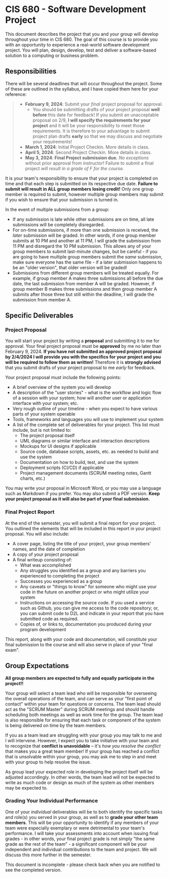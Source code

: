 # CIS 680 - Software Development Project

This document describes the project that you and your group will develop throughout your time in CIS 680. The goal of this course is to provide you with an opportunity to experience a real-world software development project. You will plan, design, develop, test and deliver a software-based solution to a computing or business problem.

## Responsibilities

There will be several deadlines that will occur throughout the project. Some of these are outlined in the syllabus, and I have copied them here for your reference:

> * **February 9, 2024**: Submit your *final* project proposal for approval. 
>   * You should be submitting drafts of your project proposal **well before** this date for feedback! If you submit an unacceptable proposal on 2/9, **I will specify the requirements for your project** and it will be your responsibility to meet those requirements. It is therefore to your advantage to submit project plan drafts **early** so that we may discuss and negotiate your requirements!
> * **March 1, 2024**: Initial Project Checkin. More details in class.
> * **April 5, 2024**: Second Project Checkin. More details in class.
> * **May 3, 2024**: **Final Project submission due.** *No exceptions* without prior approval from instructor! Failure to submit a final project *will result in a grade of F for the course.*

It is your team's responsibility to ensure that your project is completed on time and that each step is submitted on its respective due date. **Failure to submit will result in ALL group members losing credit!** Only one group member is required to submit, however multiple group members may submit if you wish to ensure that your submission is turned in. 

In the event of multiple submissions from a group:

* If any submission is late while other submissions are on time, all late submissions will be completely disregarded.
* For on-time submissions, if more than one submission is received, the *later* submission will be graded. In other words, if one group member submits at 10 PM and another at 11 PM, I will grade the submission from 11 PM and disregard the 10 PM submission. This allows any of your group members to submit last-minute changes, but be careful - if you are going to have multiple group members submit the *same* submission, make sure everyone has the same file - if a later submission happens to be an "older version", that older version will be graded!
* Submissions from different group members will be treated equally. For example, if group member A makes three submissions all before the due date, the last submission from member A will be graded. However, if group member B makes three submissions and then group member A submits after those three but still within the deadline, I will grade the submission from member A.

## Specific Deliverables

### Project Proposal

You will start your project by writing a **proposal** and submitting it to me for approval. Your final project proposal must be **approved** by me no later than February 9, 2024. **If you have not submitted an approved project proposal by 2/4/2024 I will provide you with the specifics for your project and you will be required to follow them as written!** Therefore it is **strongly advised** that you submit drafts of your project proposal to me *early* for feedback. 

Your project proposal must include the following points:

* A brief overview of the system you will develop
* A description of the "user stories" - what is the workflow and logic flow of a session with your system; how will another user or application interface with your system; etc.
* Very rough outline of your timeline - when you expect to have various parts of your system operable
* Tools, frameworks and languages you will use to implement your system
* A list of the complete set of deliverables for your project. This list must include, but is not limited to:
  * The project proposal itself
  * UML diagrams or similar interface and interaction descriptions
  * Mockups for UI designs if applicable
  * Source code, database scripts, assets, etc. as needed to build and use the system
  * Documentation on how to build, test, and use the system
  * Deployment scripts (CI/CD) if applicable
  * Project management documents (SCRUM meeting notes, Gantt charts, etc.)

You may write your proposal in Microsoft Word, or you may use a language such as Markdown if you prefer. You may also submit a PDF version. **Keep your project proposal as it will also be part of your final submission.**

### Final Project Report

At the end of the semester, you will submit a final report for your project. You outlined the elements that will be included in this report in your project proposal. You will also include:

* A cover page, listing the title of your project, your group members' names, and the date of completion
* A copy of your project proposal
* A final writeup consisting of:
  * What was accomplished
  * Any struggles you identified as a group and any barriers you experienced to completing the project
  * Successes you experienced as a group
  * Any caveats or "things to know" for someone who might use your code in the future on another project or who might utilize your system
  * Instructions on accessing the source code. If you used a service such as Github, you can give me access to the code repository; or, you can submit code to D2L and indicate in your report that you have submitted code as required.
  * Copies of, or links to, documentation you produced during your program development

This report, along with your code and documentation, will constitute your final submission to the course and will also serve in place of your "final exam". 

## Group Expectations

**All group members are expected to fully and equally participate in the project!!**

Your group will select a team lead who will be responsible for overseeing the overall operations of the team, and can serve as your "first point of contact" within your team for questions or concerns. The team lead should act as the "SCRUM Master" during SCRUM meetings and should handle scheduling both meetings as well as work time for the group. The team lead is also responsible for ensuring that each task or component of the system is being delivered on time by the team members.

If you as a team lead are struggling with your group you may talk to me and I will intervene. However, I expect you to take initiative with your team and to recognize that **conflict is unavoidable** &ndash; it's *how you resolve the conflict* that makes you a great team member! If your group has reached a conflict that is unsolvable within your group, you may ask me to step in and meet with your group to help resolve the issue. 

As group lead your expected role in developing the project itself will be adjusted accordingly. In other words, the team lead will not be expected to write as much code or design as much of the system as other members may be expected to.

### Grading Your Individual Performance

One of your *individual* deliverables will be to both identify the specific tasks and role(s) you served in your group, as well as to **grade your other team members**. This will be your opportunity to identify if any members of your team were especially exemplary or were detrimental to your team's performance. I will take your assessments into account when issuing final grades - in other words, your final project grade is not simply "the same grade as the rest of the team" - a significant component will be your independent and individual contributions to the team and project. We will discuss this more further in the semester.

This document is incomplete - please check back when you are notified to see the completed version.
